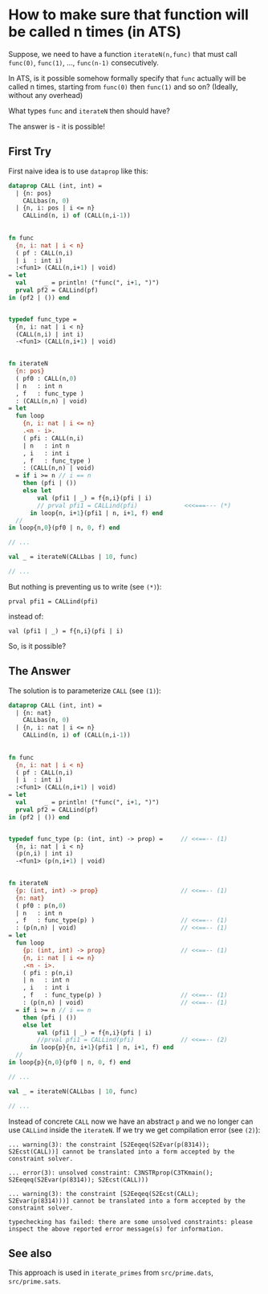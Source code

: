 # How to make sure that function will be called n times (in ATS)

Suppose, we need to have a function `iterateN(n,func)` that must call `func(0)`, `func(1)`, ..., `func(n-1)` consecutively.

In ATS, is it possible somehow formally specify that `func` actually will be called n times, starting from `func(0)` then `func(1)` and so on? (Ideally, without any overhead)

What types `func` and `iterateN` then should have?

The answer is - it is possible!

## First Try

First naive idea is to use `dataprop` like this:

```ats
dataprop CALL (int, int) =
  | {n: pos}
	CALLbas(n, 0)
  | {n, i: pos | i <= n}
	CALLind(n, i) of (CALL(n,i-1))
	
	
fn func
  {n, i: nat | i < n}
  ( pf : CALL(n,i)
  | i  : int i)
  :<fun1> (CALL(n,i+1) | void)
= let 
  val     _ = println! ("func(", i+1, ")")
  prval pf2 = CALLind(pf)
in (pf2 | ()) end


typedef func_type = 
  {n, i: nat | i < n} 
  (CALL(n,i) | int i) 
  -<fun1> (CALL(n,i+1) | void)
  

fn iterateN
  {n: pos}
  ( pf0 : CALL(n,0)
  | n   : int n 
  , f   : func_type )
  : (CALL(n,n) | void)
= let
  fun loop
	{n, i: nat | i <= n}
	.<n - i>.
	( pfi : CALL(n,i)
	| n   : int n 
	, i   : int i
	, f   : func_type )
	: (CALL(n,n) | void)
  = if i >= n // i == n
	then (pfi | ())
	else let
		val (pfi1 | _) = f{n,i}(pfi | i)
		// prval pfi1 = CALLind(pfi)             <<<===--- (*)
	  in loop{n, i+1}(pfi1 | n, i+1, f) end
  //
in loop{n,0}(pf0 | n, 0, f) end

// ...

val _ = iterateN(CALLbas | 10, func)

// ...
```

But nothing is preventing us to write (see `(*)`):

    prval pfi1 = CALLind(pfi)

instead of:

    val (pfi1 | _) = f{n,i}(pfi | i)

So, is it possible?

## The Answer

The solution is to parameterize `CALL` (see `(1)`):

```ats
dataprop CALL (int, int) =
  | {n: nat}
    CALLbas(n, 0)
  | {n, i: nat | i <= n}
    CALLind(n, i) of (CALL(n,i-1))
    
    
fn func
  {n, i: nat | i < n}
  ( pf : CALL(n,i)
  | i  : int i)
  :<fun1> (CALL(n,i+1) | void)
= let 
  val     _ = println! ("func(", i+1, ")")
  prval pf2 = CALLind(pf)
in (pf2 | ()) end


typedef func_type (p: (int, int) -> prop) =     // <<==-- (1)
  {n, i: nat | i < n} 
  (p(n,i) | int i) 
  -<fun1> (p(n,i+1) | void)
  

fn iterateN
  {p: (int, int) -> prop}                       // <<==-- (1)
  {n: nat}
  ( pf0 : p(n,0)
  | n   : int n 
  , f   : func_type(p) )                        // <<==-- (1)
  : (p(n,n) | void)                             // <<==-- (1)
= let
  fun loop
    {p: (int, int) -> prop}                     // <<==-- (1)
    {n, i: nat | i <= n}
    .<n - i>.
    ( pfi : p(n,i)
    | n   : int n 
    , i   : int i
    , f   : func_type(p) )                      // <<==-- (1)
    : (p(n,n) | void)                           // <<==-- (1)
  = if i >= n // i == n
    then (pfi | ())
    else let
        val (pfi1 | _) = f{n,i}(pfi | i)
        //prval pfi1 = CALLind(pfi)             // <<==-- (2)
      in loop{p}{n, i+1}(pfi1 | n, i+1, f) end
  //
in loop{p}{n,0}(pf0 | n, 0, f) end

// ...

val _ = iterateN(CALLbas | 10, func)

// ...
```

Instead of concrete `CALL` now we have an abstract `p` and we no longer can use `CALLind` inside the `iterateN`. If we try we get compilation error (see `(2)`):

```
... warning(3): the constraint [S2Eeqeq(S2Evar(p(8314)); S2Ecst(CALL))] cannot be translated into a form accepted by the constraint solver.

... error(3): unsolved constraint: C3NSTRprop(C3TKmain(); S2Eeqeq(S2Evar(p(8314)); S2Ecst(CALL)))

... warning(3): the constraint [S2Eeqeq(S2Ecst(CALL); S2Evar(p(8314)))] cannot be translated into a form accepted by the constraint solver.

typechecking has failed: there are some unsolved constraints: please inspect the above reported error message(s) for information.
```

## See also

This approach is used in `iterate_primes` from `src/prime.dats`, `src/prime.sats`.


